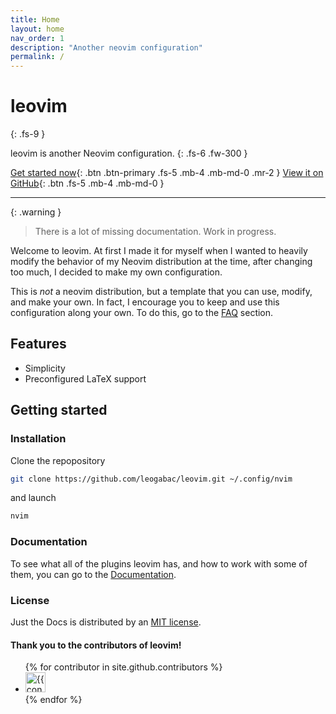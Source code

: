 ```yaml
---
title: Home
layout: home
nav_order: 1
description: "Another neovim configuration"
permalink: /
---
```


# leovim
{: .fs-9 }

leovim is another Neovim configuration. 
{: .fs-6 .fw-300 }

[Get started now](#getting-started){: .btn .btn-primary .fs-5 .mb-4 .mb-md-0 .mr-2 }
[View it on GitHub](https://github.com/leogabac/leovim){: .btn .fs-5 .mb-4 .mb-md-0 }

---

{: .warning }
> There is a lot of missing documentation. Work in progress.

Welcome to leovim. At first I made it for myself when I wanted to heavily modify the behavior of my Neovim distribution at the time, after changing too much, I decided to make my own configuration.

This is _not_ a neovim distribution, but a template that you can use, modify, and make your own. In fact, I encourage you to keep and use this configuration along your own. To do this, go to the [FAQ](./faq.md) section.

## Features

* Simplicity
* Preconfigured LaTeX support

## Getting started


### Installation

Clone the repopository
```bash
git clone https://github.com/leogabac/leovim.git ~/.config/nvim
```
and launch
```bash
nvim
```

### Documentation

To see what all of the plugins leovim has, and how to work with some of them, you can go to the [Documentation](https://leogabac.github.io/leovim).

### License

Just the Docs is distributed by an [MIT license](https://github.com/leogabac/texodachi/blob/main/LICENSE).

#### Thank you to the contributors of leovim!

<ul class="list-style-none">
{% for contributor in site.github.contributors %}
  <li class="d-inline-block mr-1">
     <a href="{{ contributor.html_url }}"><img src="{{ contributor.avatar_url }}" width="32" height="32" alt="{{ contributor.login }}"></a>
  </li>
{% endfor %}
</ul>
